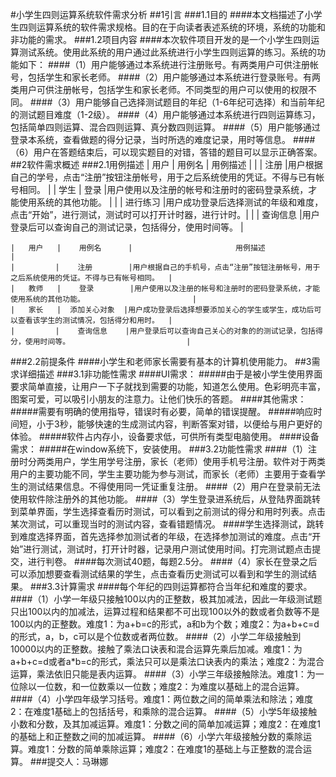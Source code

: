 #小学生四则运算系统软件需求分析
##1引言
###1.1目的
####本文档描述了小学生四则运算系统的软件需求规格。目的在于向读者表述系统的环境，系统的功能和非功能的需求。
###1.2项目内容
####本次软件项目开发的是一个小学生四则运算测试系统。使用此系统的用户通过此系统进行小学生四则运算的练习。系统的功能如下：
####（1）用户能够通过本系统进行注册账号。有两类用户可供注册帐号，包括学生和家长老师。
####（2）用户能够通过本系统进行登录账号。有两类用户可供注册帐号，包括学生和家长老师。不同类型的用户可以使用的权限不同。
####（3）用户能够自己选择测试题目的年纪（1-6年纪可选择）和当前年纪的测试题目难度（1-2级）。
####（4）用户能够通过本系统进行四则运算练习，包括简单四则运算、混合四则运算、真分数四则运算。
####（5）用户能够通过登录本系统，查看做题的得分记录，当时所选的难度记录，用时等信息。
####（6）用户在答题结束后，可以现实题目的对错，答错的题目可以显示正确答案。
##2软件需求概述
###2.1用例描述
    |   用户   |    用例名    |                       用例描述                                                         |
    |         |    注册      |用户根据自己的学号，点击“注册”按钮注册帐号，用于之后系统使用的凭证。不得与已有帐号相同。  |
    |   学生   |    登录      |用户使用以及注册的帐号和注册时的密码登录系统，才能使用系统的其他功能。                      |
    |         |    进行练习  |用户成功登录后选择测试的年级和难度，点击“开始”，进行测试，测试时可以打开计时器，进行计时。|
    |         |    查询信息  |用户登录后可以查询自己的测试记录，包括得分，使用时间等。                                    |



    |   用户   |    用例名      |                       用例描述                                                           |
    |         |    注册        |用户根据自己的手机号，点击“注册”按钮注册帐号，用于之后系统使用的凭证。不得与已有帐号相同。  |
    |   教师   |    登录        |用户使用以及注册的帐号和注册时的密码登录系统，才能使用系统的其他功能。                        |
    |   家长   |  添加关心对象  |用户成功登录后选择想要添加关心的学生或学生，成功后可以查看该学生的测试情况，包括得分和用时。  |
    |         |    查询信息    |用户登录后可以查询自己关心的对象的的测试记录，包括得分，使用时间等。                          |
###2.2前提条件
####小学生和老师家长需要有基本的计算机使用能力。
##3需求详细描述
###3.1非功能性需求
####UI需求：
#####由于是被小学生使用界面要求简单直接，让用户一下子就找到需要的功能，知道怎么使用。色彩明亮丰富，图案可爱，可以吸引小朋友的注意力。让他们快乐的答题。
####其他需求：
#####需要有明确的使用指导，错误时有必要，简单的错误提醒。
#####响应时间短，小于3秒，能够快速的生成测试内容，判断答案对错，以便给与用户更好的体验。
#####软件占内存小，设备要求低，可供所有类型电脑使用。
####设备需求：
#####在window系统下，安装使用。
###3.2功能性需求
####（1）注册时分两类用户，学生用学号注册，家长（老师）使用手机号注册。软件对于两类用户的主要功能不同，学生主要功能为参与测试，而家长（老师）主要用于查看学生的测试结果信息。不得使用同一凭证重复注册。
####（2）用户在登录前无法使用软件除注册外的其他功能。
####（3）学生登录进系统后，从登陆界面跳转到菜单界面，学生选择查看历时测试，可以看到之前测试的得分和用时列表。点击某次测试，可以重现当时的测试内容，查看错题情况。
####学生选择测试，跳转到难度选择界面，首先选择参加测试者的年级，在选择参加测试的难度。点击“开始”进行测试，测试时，打开计时器，记录用户测试使用时间。打完测试题点击提交，进行判卷。
####每次测试40题，每题2.5分。
####（4）家长在登录之后可以添加想要查看测试结果的学生，点击查看历史测试可以看到和学生的测试结果。
###3.3计算需求
####每个年纪的四则运算都符合当年纪和难度的要求。
####（1）小学一年级只接触100以内的正整数，极其加减法，因此一年级测试题只出100以内的加减法，运算过程和结果都不可出现100以外的数或者负数等不是100以内的正整数。难度1：为a+b=c的形式，a和b为个数；难度2：为a+b+c=d的形式，a，b，c可以是个位数或者两位数。
####（2）小学二年级接触到10000以内的正整数。接触了乘法口诀表和混合运算先乘后加减。难度1：为a+b+c=d或者a*b=c的形式，乘法只可以是乘法口诀表内的乘法；难度2：为混合运算，乘法依旧只能是表内运算。
####（3）小学三年级接触除法。难度1：为一位除以一位数，和一位数乘以一位数；难度2：为难度以基础上的混合运算。
####（4）小学四年级学习括号。难度1：两位数之间的简单乘法和除法；难度2：在难度1基础上的包括括号，和乘除的混合运算。
####（5）小学5年级接触小数和分数，及其加减运算。难度1：分数之间的简单加减运算；难度2：在难度1的基础上和正整数之间的加减运算。
####（6）小学六年级接触分数的乘除运算。难度1：分数的简单乘除运算；难度2：在难度1的基础上与正整数的混合运算。
###提交人：马琳娜
 	
 	


